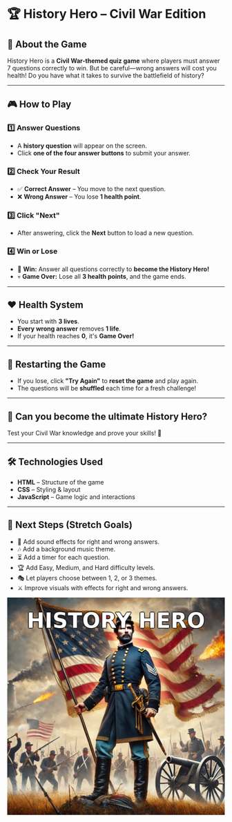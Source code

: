 

# 🏆 **History Hero – Civil War Edition**  

## 📖 **About the Game**  
History Hero is a **Civil War-themed quiz game** where players must answer 7 questions correctly to win. But be careful—wrong answers will cost you health! Do you have what it takes to survive the battlefield of history?  

---

## 🎮 **How to Play**  

### **1️⃣ Answer Questions**  
- A **history question** will appear on the screen.  
- Click **one of the four answer buttons** to submit your answer.  

### **2️⃣ Check Your Result**  
- ✅ **Correct Answer** – You move to the next question.  
- ❌ **Wrong Answer** – You lose **1 health point**.  

### **3️⃣ Click "Next"**  
- After answering, click the **Next** button to load a new question.  

### **4️⃣ Win or Lose**  
- 🎉 **Win:** Answer all questions correctly to **become the History Hero!**  
- 💀 **Game Over:** Lose all **3 health points**, and the game ends.  

---

## ❤️ **Health System**  
- You start with **3 lives**.  
- **Every wrong answer** removes **1 life**.  
- If your health reaches **0**, it's **Game Over!**  

---

## 🔄 **Restarting the Game**  
- If you lose, click **"Try Again"** to **reset the game** and play again.  
- The questions will be **shuffled** each time for a fresh challenge!  

---

## 🚀 **Can you become the ultimate History Hero?**  
Test your Civil War knowledge and prove your skills! 🏅  

---


## 🛠 Technologies Used
- **HTML** – Structure of the game  
- **CSS** – Styling & layout  
- **JavaScript** – Game logic and interactions  



---


## 🔮 Next Steps (Stretch Goals)

- 🎵 Add sound effects for right and wrong answers.  
- 🎶 Add a background music theme.  
- ⏳ Add a timer for each question.  
- 🏆 Add Easy, Medium, and Hard difficulty levels.  
- 🎭 Let players choose between 1, 2, or 3 themes.  
- ⚔️ Improve visuals with effects for right and wrong answers.  





![History Hero Game](https://github.com/EkoDre/History-Hero-Game/blob/main/history_hero_image.png)

